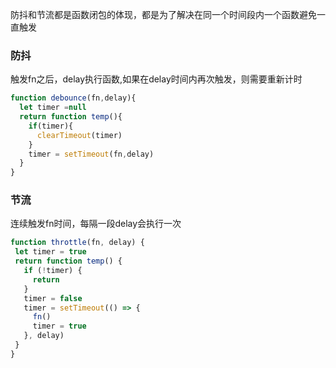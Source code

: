 防抖和节流都是函数闭包的体现，都是为了解决在同一个时间段内一个函数避免一直触发
### 防抖
触发fn之后，delay执行函数,如果在delay时间内再次触发，则需要重新计时
```js
function debounce(fn,delay){
  let timer =null
  return function temp(){
    if(timer){
      clearTimeout(timer)
    }
    timer = setTimeout(fn,delay)
  }
}
```
### 节流
 连续触发fn时间，每隔一段delay会执行一次
 ```js
function throttle(fn, delay) {
  let timer = true
  return function temp() {
    if (!timer) {
      return
    }
    timer = false
    timer = setTimeout(() => {
      fn()
      timer = true
    }, delay)
  }
}
 ```